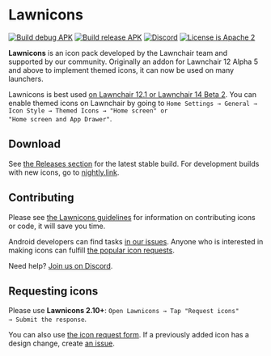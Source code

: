 # Lawnicons

[![Build debug APK](https://github.com/LawnchairLauncher/lawnicons/actions/workflows/build_debug_apk.yml/badge.svg)](https://github.com/LawnchairLauncher/lawnicons/actions/workflows/build_debug_apk.yml)
[![Build release APK](https://github.com/LawnchairLauncher/lawnicons/actions/workflows/build_release_apk.yml/badge.svg)](https://github.com/LawnchairLauncher/lawnicons/actions/workflows/build_release_apk.yml)
[![Discord](https://img.shields.io/discord/803299970169700402?label=server&logo=discord)](https://discord.gg/lawnchair-803299970169700402)
[![License is Apache 2](https://img.shields.io/github/license/LawnchairLauncher/lawnicons)](LICENSE)

**Lawnicons** is an icon pack developed by the Lawnchair team and supported by our community.
Originally an addon for Lawnchair 12 Alpha 5 and above to implement themed icons, it can now be used on many launchers.

Lawnicons is best used [on Lawnchair 12.1 or Lawnchair 14 Beta 2](https://github.com/LawnchairLauncher/lawnchair/releases). You can enable themed icons on Lawnchair by going to `Home Settings → General → Icon Style → Themed Icons → "Home screen" or "Home screen and App Drawer"`.

## Download
See [the Releases section](https://github.com/LawnchairLauncher/lawnicons/releases) for the latest stable build. For development builds with new icons, go to [nightly.link](https://nightly.link/LawnchairLauncher/lawnicons/workflows/build_debug_apk/develop/Debug%20APK).

## Contributing
Please see [the Lawnicons guidelines](CONTRIBUTING.md) for information on contributing icons or code, it will save you time.

Android developers can find tasks [in our issues](https://github.com/LawnchairLauncher/lawnicons/issues).
Anyone who is interested in making icons can fulfill [the popular icon requests](https://docs.google.com/spreadsheets/d/1AXc9EDXA6udZeGROtB5nuABjM33VluGY_V24tIzHaKc/edit?resourcekey#gid=651079103).

Need help? [Join us on Discord](https://discord.gg/3x8qNWxgGZ).

## Requesting icons
Please use **Lawnicons 2.10+**: `Open Lawnicons → Tap "Request icons" → Submit the response`.

You can also use [the icon request form](https://forms.gle/xt7sJhgWEasuo9TR9). If a previously added icon has a design change, create [an issue](https://github.com/LawnchairLauncher/lawnicons/issues/new?assignees=&labels=icon+update&projects=&template=icon_rebrand.yml). 



